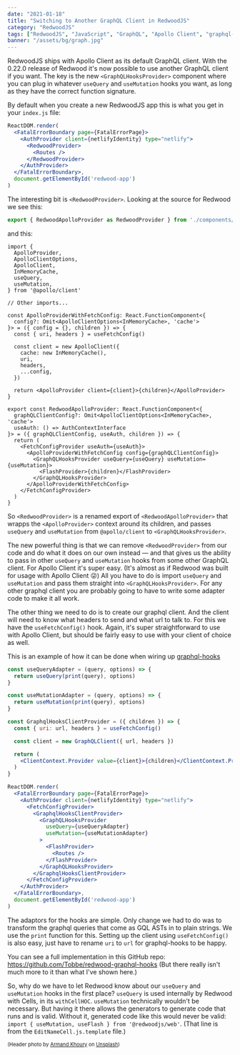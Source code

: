 ```yaml
---
date: "2021-01-18"
title: "Switching to Another GraphQL Client in RedwoodJS"
category: "RedwoodJS"
tags: ["RedwoodJS", "JavaScript", "GraphQL", "Apollo Client", "graphql-hooks"]
banner: "/assets/bg/graph.jpg"
---
```


RedwoodJS ships with Apollo Client as its default GraphQL client. With the 0.22.0 release of Redwood it's now possible to use another GraphQL client if you want. The key is the new `<GraphQLHooksProvider>` component where you can plug in whatever `useQuery` and `useMutation` hooks you want, as long as they have the correct function signature.

By default when you create a new RedwoodJS app this is what you get in your `index.js` file:

```jsx
ReactDOM.render(
  <FatalErrorBoundary page={FatalErrorPage}>
    <AuthProvider client={netlifyIdentity} type="netlify">
      <RedwoodProvider>
        <Routes />
      </RedwoodProvider>
    </AuthProvider>
  </FatalErrorBoundary>,
  document.getElementById('redwood-app')
)
```

The interesting bit is `<RedwoodProvider>`. Looking at the source for Redwood we see this:

```js
export { RedwoodApolloProvider as RedwoodProvider } from './components/RedwoodApolloProvider'
```

and this:

```tsx
import {
  ApolloProvider,
  ApolloClientOptions,
  ApolloClient,
  InMemoryCache,
  useQuery,
  useMutation,
} from '@apollo/client'

// Other imports...

const ApolloProviderWithFetchConfig: React.FunctionComponent<{
  config?: Omit<ApolloClientOptions<InMemoryCache>, 'cache'>
}> = ({ config = {}, children }) => {
  const { uri, headers } = useFetchConfig()

  const client = new ApolloClient({
    cache: new InMemoryCache(),
    uri,
    headers,
    ...config,
  })

  return <ApolloProvider client={client}>{children}</ApolloProvider>
}

export const RedwoodApolloProvider: React.FunctionComponent<{
  graphQLClientConfig?: Omit<ApolloClientOptions<InMemoryCache>, 'cache'>
  useAuth: () => AuthContextInterface
}> = ({ graphQLClientConfig, useAuth, children }) => {
  return (
    <FetchConfigProvider useAuth={useAuth}>
      <ApolloProviderWithFetchConfig config={graphQLClientConfig}>
        <GraphQLHooksProvider useQuery={useQuery} useMutation={useMutation}>
          <FlashProvider>{children}</FlashProvider>
        </GraphQLHooksProvider>
      </ApolloProviderWithFetchConfig>
    </FetchConfigProvider>
  )
}
```

So `<RedwoodProvider>` is a renamed export of `<RedwoodApolloProvider>` that wrapps the `<ApolloProvider>` context around its children, and passes `useQuery` and `useMutation` from `@apollo/client` to `<GraphQLHooksProvider>`.

The new powerful thing is that we can remove `<RedwoodProvider>` from our code and do what it does on our own instead &mdash; and that gives us the ability to pass in other `useQuery` and `useMutation` hooks from some other GraphQL client. For Apollo Client it's super easy. (It's almost as if Redwood was built for usage with Apollo Client 😜) All you have to do is import `useQuery` and `useMutation` and pass them straight into `<GraphQLHooksProvider>`. For any other graphql client you are probably going to have to write some adapter code to make it all work.

The other thing we need to do is to create our graphql client. And the client will need to know what headers to send and what url to talk to. For this we have the `useFetchConfig()` hook. Again, it's super straightforward to use with Apollo Client, but should be fairly easy to use with your client of choice as well.

This is an example of how it can be done when wiring up [graphql-hooks](https://github.com/nearform/graphql-hooks)

```jsx
const useQueryAdapter = (query, options) => {
  return useQuery(print(query), options)
}

const useMutationAdapter = (query, options) => {
  return useMutation(print(query), options)
}

const GraphqlHooksClientProvider = ({ children }) => {
  const { uri: url, headers } = useFetchConfig()

  const client = new GraphQLClient({ url, headers })

  return (
    <ClientContext.Provider value={client}>{children}</ClientContext.Provider>
  )
}

ReactDOM.render(
  <FatalErrorBoundary page={FatalErrorPage}>
    <AuthProvider client={netlifyIdentity} type="netlify">
      <FetchConfigProvider>
        <GraphqlHooksClientProvider>
          <GraphQLHooksProvider
            useQuery={useQueryAdapter}
            useMutation={useMutationAdapter}
          >
            <FlashProvider>
              <Routes />
            </FlashProvider>
          </GraphQLHooksProvider>
        </GraphqlHooksClientProvider>
      </FetchConfigProvider>
    </AuthProvider>
  </FatalErrorBoundary>,
  document.getElementById('redwood-app')
)
```

The adaptors for the hooks are simple. Only change we had to do was to transform the graphql queries that come as GQL ASTs in to plain strings. We use the `print` function for this. Setting up the client using `useFetchConfig()` is also easy, just have to rename `uri` to `url` for graphql-hooks to be happy.

You can see a full implementation in this GitHub repo: https://github.com/Tobbe/redwood-graphql-hooks (But there really isn't much more to it than what I've shown here.)

So, why do we have to let Redwood know about our `useQuery` and `useMutation` hooks in the first place? `useQuery` is used internally by Redwood with Cells, in its `withCellHOC`. `useMutation` technically wouldn't be necessary. But having it there allows the generators to generate code that runs and is valid. Without it, generated code like this would never be valid: `import { useMutation, useFlash } from '@redwoodjs/web'`. (That line is from the `EditNameCell.js.template` file.)

<span style="font-size: 80%">(Header photo by <a href="https://unsplash.com/@armand_khoury?utm_source=unsplash&amp;utm_medium=referral&amp;utm_content=creditCopyText">Armand Khoury</a> on <a href="https://unsplash.com/s/photos/graph?utm_source=unsplash&amp;utm_medium=referral&amp;utm_content=creditCopyText">Unsplash</a>)</span>